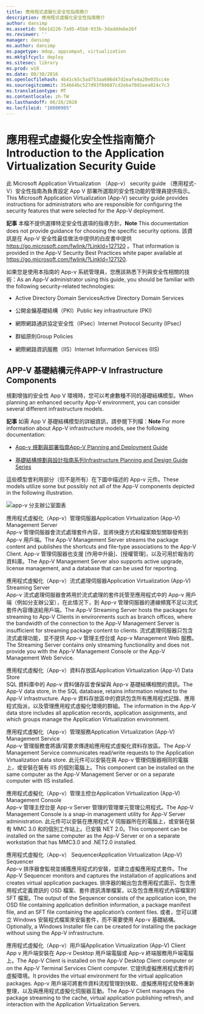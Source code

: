 ```yaml
---
title: 應用程式虛擬化安全性指南簡介
description: 應用程式虛擬化安全性指南簡介
author: dansimp
ms.assetid: 50e1d220-7a95-45b8-933b-3dadddebe26f
ms.reviewer: ''
manager: dansimp
ms.author: dansimp
ms.pagetype: mdop, appcompat, virtualization
ms.mktglfcycl: deploy
ms.sitesec: library
ms.prod: w10
ms.date: 08/30/2016
ms.openlocfilehash: 4b41c65c5ad753aa606d47d2eafe4a28e035cc4e
ms.sourcegitcommit: 354664bc527d93f80687cd2eba70d1eea024c7c3
ms.translationtype: MT
ms.contentlocale: zh-TW
ms.lasthandoff: 06/26/2020
ms.locfileid: "10800985"
---
```

# <span data-ttu-id="ff0f6-103">應用程式虛擬化安全性指南簡介</span><span class="sxs-lookup"><span data-stu-id="ff0f6-103">Introduction to the Application Virtualization Security Guide</span></span>


<span data-ttu-id="ff0f6-104">此 Microsoft Application Virtualization （App-v） security guide （應用程式-V）安全性指南為負責設定 App V 部署所選取的安全性功能的管理員提供指示。</span><span class="sxs-lookup"><span data-stu-id="ff0f6-104">This Microsoft Application Virtualization (App-V) security guide provides instructions for administrators who are responsible for configuring the security features that were selected for the App-V deployment.</span></span>

<span data-ttu-id="ff0f6-105">**記事** 本檔不提供選擇特定安全性選項的指導方針。</span><span class="sxs-lookup"><span data-stu-id="ff0f6-105">**Note** This documentation does not provide guidance for choosing the specific security options.</span></span> <span data-ttu-id="ff0f6-106">該資訊是在 App-V 安全性最佳做法中提供的白皮書中提供 <https://go.microsoft.com/fwlink/?LinkId=127120> 。</span><span class="sxs-lookup"><span data-stu-id="ff0f6-106">That information is provided in the App-V Security Best Practices white paper available at <https://go.microsoft.com/fwlink/?LinkId=127120>.</span></span>

 

<span data-ttu-id="ff0f6-107">如果您是使用本指南的 App-v 系統管理員，您應該熟悉下列與安全性相關的技術：</span><span class="sxs-lookup"><span data-stu-id="ff0f6-107">As an App-V administrator using this guide, you should be familiar with the following security-related technologies:</span></span>

-   <span data-ttu-id="ff0f6-108">Active Directory Domain Services</span><span class="sxs-lookup"><span data-stu-id="ff0f6-108">Active Directory Domain Services</span></span>

-   <span data-ttu-id="ff0f6-109">公開金鑰基礎結構（PKI）</span><span class="sxs-lookup"><span data-stu-id="ff0f6-109">Public key infrastructure (PKI)</span></span>

-   <span data-ttu-id="ff0f6-110">網際網路通訊協定安全性（IPsec）</span><span class="sxs-lookup"><span data-stu-id="ff0f6-110">Internet Protocol Security (IPsec)</span></span>

-   <span data-ttu-id="ff0f6-111">群組原則</span><span class="sxs-lookup"><span data-stu-id="ff0f6-111">Group Policies</span></span>

-   <span data-ttu-id="ff0f6-112">網際網路資訊服務（IIS）</span><span class="sxs-lookup"><span data-stu-id="ff0f6-112">Internet Information Services (IIS)</span></span>

## <span data-ttu-id="ff0f6-113">APP-V 基礎結構元件</span><span class="sxs-lookup"><span data-stu-id="ff0f6-113">APP-V Infrastructure Components</span></span>


<span data-ttu-id="ff0f6-114">規劃增強的安全性 App V 環境時，您可以考慮數種不同的基礎結構模型。</span><span class="sxs-lookup"><span data-stu-id="ff0f6-114">When planning an enhanced security App-V environment, you can consider several different infrastructure models.</span></span>

<span data-ttu-id="ff0f6-115">**記事** 如需 App V 基礎結構模型的詳細資訊，請參閱下列檔：</span><span class="sxs-lookup"><span data-stu-id="ff0f6-115">**Note** For more information about App-V infrastructure models, see the following documentation:</span></span>

-   [<span data-ttu-id="ff0f6-116">App-v 規劃與部署指南</span><span class="sxs-lookup"><span data-stu-id="ff0f6-116">App-V Planning and Deployment Guide</span></span>](https://go.microsoft.com/fwlink/?LinkId=122063)

-   [<span data-ttu-id="ff0f6-117">基礎結構規劃與設計指南系列</span><span class="sxs-lookup"><span data-stu-id="ff0f6-117">Infrastructure Planning and Design Guide Series</span></span>](https://go.microsoft.com/fwlink/?LinkId=151986)

 

<span data-ttu-id="ff0f6-118">這些模型會利用部分（但不是所有）在下圖中描述的 App-v 元件。</span><span class="sxs-lookup"><span data-stu-id="ff0f6-118">These models utilize some but possibly not all of the App-V components depicted in the following illustration.</span></span>

![app-v 分支辦公室圖表](images/appvbranchoffices.gif)

<a href="" id="application-virtualization--app-v--management-server"></a><span data-ttu-id="ff0f6-120">應用程式虛擬化（App-v）管理伺服器</span><span class="sxs-lookup"><span data-stu-id="ff0f6-120">Application Virtualization (App-V) Management Server</span></span>  
<span data-ttu-id="ff0f6-121">App-v 管理伺服器會流式處理套件內容，並將快捷方式和檔案類型關聯發佈到 App-v 用戶端。</span><span class="sxs-lookup"><span data-stu-id="ff0f6-121">The App-V Management Server streams the package content and publishes the shortcuts and file-type associations to the App-V Client.</span></span> <span data-ttu-id="ff0f6-122">App-v 管理伺服器也支援 [作用中升級]、[授權管理]，以及可用於報告的資料庫。</span><span class="sxs-lookup"><span data-stu-id="ff0f6-122">The App-V Management Server also supports active upgrade, license management, and a database that can be used for reporting.</span></span>

<a href="" id="application-virtualization--app-v--streaming-server"></a><span data-ttu-id="ff0f6-123">應用程式虛擬化（App-v）流式處理伺服器</span><span class="sxs-lookup"><span data-stu-id="ff0f6-123">Application Virtualization (App-V) Streaming Server</span></span>  
<span data-ttu-id="ff0f6-124">App-v 流式處理伺服器會將用於流式處理的套件託管至應用程式中的 App-v 用戶端（例如分支辦公室），在此情況下，到 App-v 管理伺服器的連線頻寬不足以流式套件內容傳送給用戶端。</span><span class="sxs-lookup"><span data-stu-id="ff0f6-124">The App-V Streaming Server hosts the packages for streaming to App-V Clients in environments such as branch offices, where the bandwidth of the connection to the App-V Management Server is insufficient for streaming package content to clients.</span></span> <span data-ttu-id="ff0f6-125">流式處理伺服器只包含流式處理功能，並不提供 App-v 管理主控台或 App-v Management Web 服務。</span><span class="sxs-lookup"><span data-stu-id="ff0f6-125">The Streaming Server contains only streaming functionality and does not provide you with the App-V Management Console or the App-V Management Web Service.</span></span>

<a href="" id="application-virtualization--app-v--data-store"></a><span data-ttu-id="ff0f6-126">應用程式虛擬化（App-v）資料存放區</span><span class="sxs-lookup"><span data-stu-id="ff0f6-126">Application Virtualization (App-V) Data Store</span></span>  
<span data-ttu-id="ff0f6-127">SQL 資料庫中的 App-v 資料儲存區會保留與 App-v 基礎結構相關的資訊。</span><span class="sxs-lookup"><span data-stu-id="ff0f6-127">The App-V data store, in the SQL database, retains information related to the App-V infrastructure.</span></span> <span data-ttu-id="ff0f6-128">App-v 資料存放區中的資訊包含所有應用程式記錄、應用程式指派，以及管理應用程式虛擬化環境的群組。</span><span class="sxs-lookup"><span data-stu-id="ff0f6-128">The information in the App-V data store includes all application records, application assignments, and which groups manage the Application Virtualization environment.</span></span>

<a href="" id="application-virtualization--app-v--management-service"></a><span data-ttu-id="ff0f6-129">應用程式虛擬化（App-v）管理服務</span><span class="sxs-lookup"><span data-stu-id="ff0f6-129">Application Virtualization (App-V) Management Service</span></span>  
<span data-ttu-id="ff0f6-130">App-v 管理服務會將讀/寫要求傳達給應用程式虛擬化資料存放區。</span><span class="sxs-lookup"><span data-stu-id="ff0f6-130">The App-V Management Service communicates read/write requests to the Application Virtualization data store.</span></span> <span data-ttu-id="ff0f6-131">此元件可以安裝在與 App-v 管理伺服器相同的電腦上，或安裝在裝有 IIS 的個別電腦上。</span><span class="sxs-lookup"><span data-stu-id="ff0f6-131">This component can be installed on the same computer as the App-V Management Server or on a separate computer with IIS installed.</span></span>

<a href="" id="application-virtualization--app-v--management-console"></a><span data-ttu-id="ff0f6-132">應用程式虛擬化（App-v）管理主控台</span><span class="sxs-lookup"><span data-stu-id="ff0f6-132">Application Virtualization (App-V) Management Console</span></span>  
<span data-ttu-id="ff0f6-133">App-v 管理主控台是 App-v Server 管理的管理單元管理公用程式。</span><span class="sxs-lookup"><span data-stu-id="ff0f6-133">The App-V Management Console is a snap-in management utility for App-V Server administration.</span></span> <span data-ttu-id="ff0f6-134">此元件可以安裝在應用程式 V 伺服器所在的電腦上，或安裝在裝有 MMC 3.0 和的個別工作站上。已安裝 NET 2.0。</span><span class="sxs-lookup"><span data-stu-id="ff0f6-134">This component can be installed on the same computer as the App-V Server or on a separate workstation that has MMC3.0 and .NET2.0 installed.</span></span>

<a href="" id="application-virtualization--app-v--sequencer"></a><span data-ttu-id="ff0f6-135">應用程式虛擬化（App-v） Sequencer</span><span class="sxs-lookup"><span data-stu-id="ff0f6-135">Application Virtualization (App-V) Sequencer</span></span>  
<span data-ttu-id="ff0f6-136">App-v 排序器會監視並捕獲應用程式的安裝，並建立虛擬應用程式套件。</span><span class="sxs-lookup"><span data-stu-id="ff0f6-136">The App-V Sequencer monitors and captures the installation of applications and creates virtual application packages.</span></span> <span data-ttu-id="ff0f6-137">排序器的輸出包含應用程式圖示、包含應用程式定義資訊的 OSD 檔案、套件資訊清單檔案，以及包含應用程式內容檔案的 SFT 檔案。</span><span class="sxs-lookup"><span data-stu-id="ff0f6-137">The output of the Sequencer consists of the application icon, the OSD file containing application definition information, a package manifest file, and an SFT file containing the application’s content files.</span></span> <span data-ttu-id="ff0f6-138">或者，您可以建立 Windows 安裝程式檔案來安裝套件，而不需要使用 App-v 基礎結構。</span><span class="sxs-lookup"><span data-stu-id="ff0f6-138">Optionally, a Windows Installer file can be created for installing the package without using the App-V infrastructure.</span></span>

<a href="" id="application-virtualization--app-v--client"></a><span data-ttu-id="ff0f6-139">應用程式虛擬化（App-v）用戶端</span><span class="sxs-lookup"><span data-stu-id="ff0f6-139">Application Virtualization (App-V) Client</span></span>  
<span data-ttu-id="ff0f6-140">App v 用戶端安裝在 App-v Desktop 用戶端電腦或 App-v 終端服務用戶端電腦上。</span><span class="sxs-lookup"><span data-stu-id="ff0f6-140">The App-V Client is installed on the App-V Desktop Client computer or on the App-V Terminal Services Client computer.</span></span> <span data-ttu-id="ff0f6-141">它提供虛擬應用程式套件的虛擬環境。</span><span class="sxs-lookup"><span data-stu-id="ff0f6-141">It provides the virtual environment for the virtual application packages.</span></span> <span data-ttu-id="ff0f6-142">App-v 用戶端可將套件資料流程管理到快取、虛擬應用程式發佈重新整理，以及與應用程式虛擬化伺服器互動。</span><span class="sxs-lookup"><span data-stu-id="ff0f6-142">The App-V Client manages the package streaming to the cache, virtual application publishing refresh, and interaction with the Application Virtualization Servers.</span></span>

 

 





